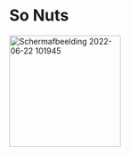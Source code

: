 # So Nuts
<img width="200" alt="Schermafbeelding 2022-06-22 101945" src="https://user-images.githubusercontent.com/74137185/174980179-132170bd-080d-4752-86fb-7d606c5706c2.png">
